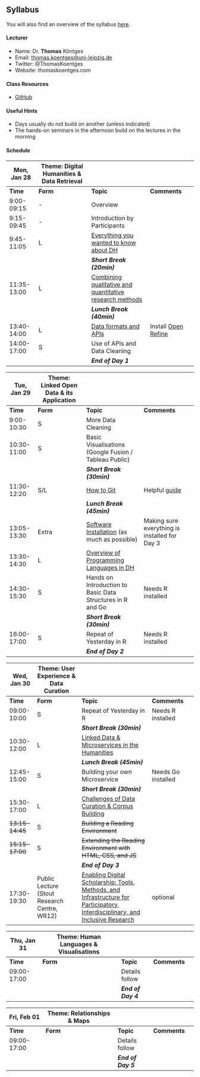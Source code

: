 ## Syllabus

You will also find an overview of the syllabus [here](http://www.thomaskoentges.io/upcoming.html). 

#### Lecturer

* Name: Dr. **Thomas** Köntges 
* Email: thomas.koentges@uni-leipzig.de
* Twitter: @ThomasKoentges
* Website: thomaskoentges.com

#### Class Resources

* [GitHub](https://github.com/ThomasK81/ExploringDigitalHumanities) 

#### Useful Hints

* Days usually do not build on another (unless indicated)
* The hands-on seminars in the afternoon build on the lectures in the morning


#### Schedule

| Mon, Jan 28 | Theme: Digital Humanities & Data Retrieval ||||
| ------ | ---- | ----- | ---- | ---- |
| **Time** | **Form** | **Topic** | **Comments**|
| 9:00-09:15 | - | Overview||
| 9:15-09:45 | - | Introduction by Participants||
| 9:45-11:05 | L | [Everything you wanted to know about DH](https://docs.google.com/presentation/d/1ZWRP7_KmG3cL9N2fQIV0w41Wkci0UmYulk8MSspbvGY/edit?usp=sharing) ||
|||***Short Break (20min)***|
| 11:35-13:00 | L | [Combining qualitative and quantitative research methods](https://docs.google.com/presentation/d/1uEw4T0ixOY8QtYoYv_7tNM-jz4kjgmbViB9pLRnMB8I/edit?usp=sharing) ||
|||***Lunch Break (40min)***||
| 13:40-14:00| L | [Data formats and APIs](https://docs.google.com/presentation/d/1WjWkjhZaAIyqjcc6NJDtcOiIu87shvD2iGjaLE3Ylkg/edit?usp=sharing) | Install [Open Refine](http://openrefine.org/download.html)|
| 14:00-17:00 | S | Use of APIs and Data Cleaning ||
|||***End of Day 1***||

| Tue, Jan 29 | Theme: Linked Open Data & its Application ||||
| ------ | ---- | ----- | ---- | ---- |
| **Time** | **Form** | **Topic** | **Comments**|
| 9:00-10:30 | S | More Data Cleaning ||
| 10:30-11:00 | S | Basic Visualisations (Google Fusion / Tableau Public)|
|||***Short Break (30min)***||
| 11:30-12:20 | S/L | [How to Git](https://docs.google.com/presentation/d/1bCdQVbe9Yo5u_kwF-D9_ltx3GUy9Ify9fP0s8mtSAS0/edit?usp=sharing) | Helpful [guide](http://rogerdudler.github.io/git-guide/)|
|||***Lunch Break (45min)***|
| 13:05-13:30 | Extra | [Software Installation](https://github.com/ThomasK81/ExploringDigitalHumanities/blob/master/README.md) (as much as possible)| Making sure everything is installed for Day 3|
|13:30-14:30| L | [Overview of Programming Languages in DH](https://docs.google.com/presentation/d/178heRiFjxd_iOKnqa9y2U1AMnnvKCJgyyyRJtcctcyg/edit?usp=sharing) ||
|14:30-15:30| S | Hands on Introduction to Basic Data Structures in R and Go | Needs R installed |
|||***Short Break (30min)***||
|16:00-17:00| S | Repeat of Yesterday in R | Needs R installed |
|||***End of Day 2***||

| Wed, Jan 30 | Theme: User Experience & Data Curation ||||
| ------ | ---- | ----- | ---- | ---- |
| **Time** | **Form** | **Topic** | **Comments**|
|09:00-10:00| S | Repeat of Yesterday in R | Needs R installed |
|||***Short Break (30min)***||
|10:30-12:00| L | [Linked Data & Microservices in the Humanities](https://docs.google.com/presentation/d/1feFHhix7zTk9EZVZ_RZ1LE9TVUR4GdVw7JeOh7Iy1ZQ/edit?usp=sharing) ||
|||***Lunch Break (45min)***|
|12:45-15:00| S | Building your own Microservice | Needs Go installed |
|||***Short Break (30min)***||
|15:30-17:00| L | [Challenges of Data Curation & Corpus Building](https://docs.google.com/presentation/d/1XjxjGjmONipJlcdpUthx-XxFJADJ7apSYhOopDdvJ9E/edit?usp=sharing) ||
|~~13:15-14:45~~| S | ~~Building a Reading Environment~~ ||
|~~15:15-17:00~~| S | ~~Extending the Reading Environment with HTML, CSS, and JS~~ ||
|||***End of Day 3***||
|17:30-19:30| Public Lecture (Stout Research Centre, WR12) |[Enabling Digital Scholarship: Tools, Methods, and Infrastructure for Participatory, Interdisciplinary, and Inclusive Research](https://www.victoria.ac.nz/events/2019/01/insights-into-digital-humanities)| optional |

| Thu, Jan 31 | Theme: Human Languages & Visualisations ||||
| ------ | ---- | ----- | ---- | ---- |
| **Time** | **Form** | **Topic** | **Comments**|
|09:00-17:00|  | Details follow ||
|||***End of Day 4***||

| Fri, Feb 01 | Theme: Relationships & Maps ||||
| ------ | ---- | ----- | ---- | ---- |
| **Time** | **Form** | **Topic** | **Comments**|
|09:00-17:00|  | Details follow ||
|||***End of Day 5***||
